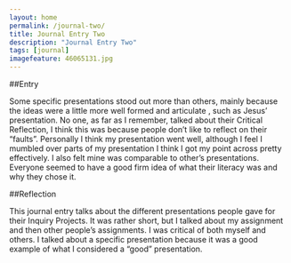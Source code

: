 ```yaml
---
layout: home
permalink: /journal-two/
title: Journal Entry Two
description: "Journal Entry Two"
tags: [journal]
imagefeature: 46065131.jpg
---
```

##Entry

Some specific presentations stood out more than others, mainly because the ideas were a little more well formed and articulate , such as Jesus’ presentation. No one, as far as I remember, talked about their Critical Reflection, I think this was because people don’t like to reflect on their “faults”. Personally I think my presentation went well, although I feel I mumbled over parts of my presentation I think I got my point across pretty effectively. I also felt mine was comparable to other’s presentations. Everyone seemed to have a good firm idea of what their literacy was and why they chose it.

##Reflection

This journal entry talks about the different presentations people gave for their Inquiry Projects. It was rather short, but I talked about my assignment and then other people’s assignments. I was critical of both myself and others. I talked about a specific presentation because it was a good example of what I considered a “good” presentation.
